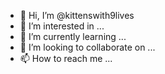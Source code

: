- 👋 Hi, I’m @kittenswith9lives
- 👀 I’m interested in ...
- 🌱 I’m currently learning ...
- 💞️ I’m looking to collaborate on ...
- 📫 How to reach me ...

<!---
kittenswith9lives/kittenswith9lives is a ✨ special ✨ repository because its `README.md` (this file) appears on your GitHub profile.
You can click the Preview link to take a look at your changes.
--->
